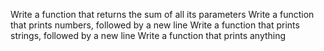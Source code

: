 Write a function that returns the sum of all its parameters
Write a function that prints numbers, followed by a new line
Write a function that prints strings, followed by a new line
Write a function that prints anything
